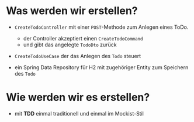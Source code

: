 # Was werden wir erstellen?

* `CreateTodoController` mit einer `POST`-Methode zum Anlegen eines ToDo.
  * der Controller akzeptiert einen `CreateTodoCommand`
  * und gibt das angelegte `TodoDto` zurück

* `CreateTodoUseCase` der das Anlegen des `Todo` steuert

* ein Spring Data Repository für H2 mit zugehöriger Entity zum Speichern des `Todo`

# Wie werden wir es erstellen?

* mit **TDD** einmal traditionell und einmal im Mockist-Stil 